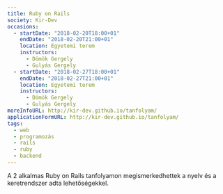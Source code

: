 ```yaml
---
title: Ruby on Rails
society: Kir-Dev
occasions:
  - startDate: "2018-02-20T18:00+01"
    endDate: "2018-02-20T21:00+01"
    location: Egyetemi terem
    instructors:
      - Dömök Gergely
      - Gulyás Gergely
  - startDate: "2018-02-27T18:00+01"
    endDate: "2018-02-27T21:00+01"
    location: Egyetemi terem
    instructors:
      - Dömök Gergely
      - Gulyás Gergely
moreInfoURL: http://kir-dev.github.io/tanfolyam/
applicationFormURL: http://kir-dev.github.io/tanfolyam/
tags:
  - web
  - programozás
  - rails
  - ruby
  - backend
---
```


A 2 alkalmas Ruby on Rails tanfolyamon megismerkedhettek a nyelv és a keretrendszer adta lehetőségekkel.
